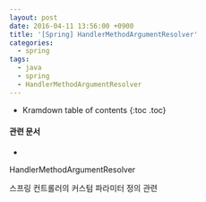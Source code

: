```yaml
---
layout: post
date: 2016-04-11 13:56:00 +0900
title: '[Spring] HandlerMethodArgumentResolver'
categories:
  - spring
tags:
  - java
  - spring
  - HandlerMethodArgumentResolver
---
```


* Kramdown table of contents
{:toc .toc}

#### 관련 문서

-

HandlerMethodArgumentResolver

스프링 컨트롤러의 커스텀 파라미터 정의 관련
